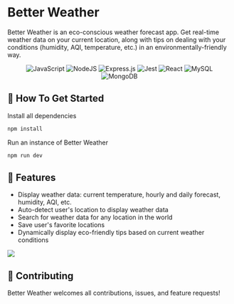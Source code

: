 # Better Weather

Better Weather is an eco-conscious weather forecast app. Get real-time weather data on your current location, along with tips on dealing with your conditions (humidity, AQI, temperature, etc.) in an environmentally-friendly way.

<div align="center">

![JavaScript](https://img.shields.io/badge/javascript-%23323330.svg?style=for-the-badge&logo=javascript&logoColor=%23F7DF1E)
![NodeJS](https://img.shields.io/badge/node.js-6DA55F?style=for-the-badge&logo=node.js&logoColor=white)
![Express.js](https://img.shields.io/badge/express.js-%23404d59.svg?style=for-the-badge&logo=express&logoColor=%2361DAFB)
![Jest](https://img.shields.io/badge/-jest-%23C21325?style=for-the-badge&logo=jest&logoColor=white)
![React](https://img.shields.io/badge/React-20232A?style=for-the-badge&logo=react&logoColor=61DAFB)
![MySQL](https://img.shields.io/badge/mysql-%2300f.svg?style=for-the-badge&logo=mysql&logoColor=white)
![MongoDB](https://img.shields.io/badge/MongoDB-%234ea94b.svg?style=for-the-badge&logo=mongodb&logoColor=white)

</div>

## 🚀 How To Get Started

Install all dependencies 

  ```sh
npm install
```

Run an instance of Better Weather 

  
  ```sh
npm run dev
```


## 💪 Features

- Display weather data: current temperature, hourly and daily forecast, humidity, AQI, etc.
- Auto-detect user's location to display weather data
- Search for weather data for any location in the world
- Save user's favorite locations
- Dynamically display eco-friendly tips based on current weather conditions

<p><img src="./BetterWeather_readme.gif"></p>

## 🤝 Contributing

Better Weather welcomes all contributions, issues, and feature requests!



